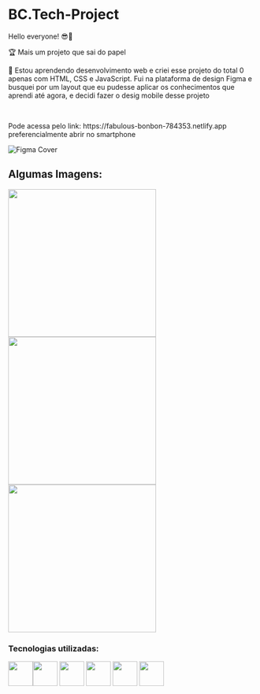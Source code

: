# BC.Tech-Project
<p>Hello everyone! 😎🧐</p> 
<p>🏆 Mais um projeto que sai do papel</p>
<p>🙏 Estou aprendendo desenvolvimento web e criei esse projeto do total 0 apenas com HTML, CSS e JavaScript. Fui na plataforma de design Figma e busquei por um layout que eu pudesse aplicar os conhecimentos que aprendi até agora, e decidi fazer o desig mobile desse projeto</p><br>
<p> Pode acessa pelo link: https://fabulous-bonbon-784353.netlify.app preferencialmente abrir no smartphone<p>


![Figma Cover](https://user-images.githubusercontent.com/71677681/179873377-00ba43f2-0d9a-4058-83b8-39063c57ea2a.png)

<h2>Algumas Imagens:</h2>


<img width=300px src=https://user-images.githubusercontent.com/71677681/179875197-12ae9aa8-534f-4bba-aa85-75907c7f394a.jpg>                     <img width=300px src=https://user-images.githubusercontent.com/71677681/179875445-06ef231b-05fa-4420-a945-bd9fcfc51cf4.jpg>               <img width=300px src=https://user-images.githubusercontent.com/71677681/179875519-ad4c52e4-8a51-49d0-acfe-186e30214ca4.jpg>



<h3>Tecnologias utilizadas:</h3>
<p>
<img width=50px src=https://user-images.githubusercontent.com/71677681/179632799-e65910ce-b6c1-4e13-bbcf-30edfc84def0.png><img width=50px src=https://user-images.githubusercontent.com/71677681/179632639-2c9b3782-6822-49f5-b807-7fa6b4677729.png> <img width=50px src=https://user-images.githubusercontent.com/71677681/179632888-19d060f3-2e8e-401f-8032-50b89ffa02c2.png>   <img width=50px src=https://user-images.githubusercontent.com/71677681/179633055-5160dd0f-03fc-47c5-9d54-924f886a6f55.png>  <img width=50px src=https://user-images.githubusercontent.com/71677681/179633130-64ac46c0-bb00-4835-9df4-c1b2e81e4940.png>  <img width=50px src=https://user-images.githubusercontent.com/71677681/179633206-60eedc36-7d23-4963-b02d-3d8015b305d0.png>
</p>
